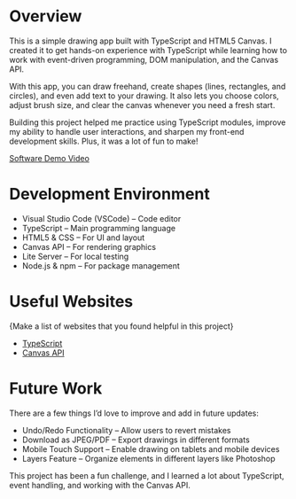 # Overview

This is a simple drawing app built with TypeScript and HTML5 Canvas. I created it to get hands-on experience with TypeScript while learning how to work with event-driven programming, DOM manipulation, and the Canvas API.

With this app, you can draw freehand, create shapes (lines, rectangles, and circles), and even add text to your drawing. It also lets you choose colors, adjust brush size, and clear the canvas whenever you need a fresh start.

Building this project helped me practice using TypeScript modules, improve my ability to handle user interactions, and sharpen my front-end development skills. Plus, it was a lot of fun to make!

[Software Demo Video](https://youtu.be/2E0O6bhlBOQ)

# Development Environment

* Visual Studio Code (VSCode) – Code editor
* TypeScript – Main programming language
* HTML5 & CSS – For UI and layout
* Canvas API – For rendering graphics
* Lite Server – For local testing
* Node.js & npm – For package management

# Useful Websites

{Make a list of websites that you found helpful in this project}

- [TypeScript](https://www.digitalocean.com/community/tutorials/typescript-new-project)
- [Canvas API](https://developer.mozilla.org/en-US/docs/Web/API/Canvas_API)

# Future Work
There are a few things I’d love to improve and add in future updates:

* Undo/Redo Functionality – Allow users to revert mistakes
* Download as JPEG/PDF – Export drawings in different formats
* Mobile Touch Support – Enable drawing on tablets and mobile devices
* Layers Feature – Organize elements in different layers like Photoshop

This project has been a fun challenge, and I learned a lot about TypeScript, event handling, and working with the Canvas API. 